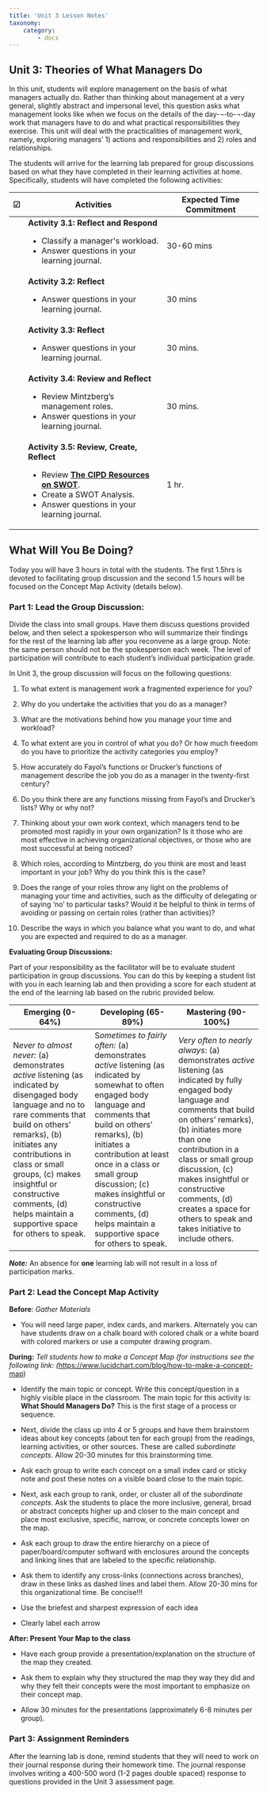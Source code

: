 ```yaml
---
title: 'Unit 3 Lesson Notes'
taxonomy:
    category:
        - docs
---
```


## Unit 3: Theories of What Managers Do

In this unit, students will explore management on the basis of what managers actually do. Rather than thinking about management at a very general, slightly abstract and impersonal level, this question asks what management looks like when we focus on the details of the day-¬‐to-¬‐day work that managers have to do and what practical responsibilities they exercise. This unit will deal with the practicalities of management work, namely, exploring managers’ 1) actions and responsibilities and 2) roles and relationships.

The students will arrive for the learning lab prepared for group discussions based on what they have completed in their learning activities at home.  Specifically, students will have completed the following activities:

| **☑** | **Activities**                            | **Expected Time Commitment** |
|---|-------------------------------------------|------------------------------|
|   | **Activity 3.1: Reflect and Respond** <ul><li> Classify a manager's workload. <li>Answer questions in your learning journal. | 30-60 mins                   |
|   | **Activity 3.2: Reflect** <ul><li> Answer questions in your learning journal.             | 30 mins                      |
|   | **Activity 3.3: Reflect** <ul><li>Answer questions in your learning journal.    | 30 mins.                     |
|   | **Activity 3.4: Review and Reflect** <ul><li> Review Mintzberg’s management roles. <li> Answer questions in your learning journal.   | 30 mins.     |
|   | **Activity 3.5: Review, Create, Reflect** <ul><li> Review [**The CIPD Resources on SWOT**](https://www.cipd.co.uk/knowledge/strategy/organisational-development/swot-analysis-factsheet). <li>Create a SWOT Analysis. <li>Answer questions in your learning journal.| 1 hr.    |

## What Will You Be Doing?

Today you will have 3 hours in total with the students. The first 1.5hrs is devoted to facilitating group discussion and the second 1.5 hours will be focused on the Concept Map Activity (details below).

### Part 1: Lead the Group Discussion:

Divide the class into small groups. Have them discuss questions provided below, and then select a spokesperson who will summarize their findings for the rest of the learning lab after you reconvene as a large group. Note: the same person should not be the spokesperson each week. The level of participation will contribute to each student’s individual participation grade. 

In Unit 3, the group discussion will focus on the following questions:

  1.  To what extent is management work a fragmented experience for you?

  2.  Why do you undertake the activities that you do as a manager?

  3.  What are the motivations behind how you manage your time and workload?

  4.  To what extent are you in control of what you do? Or how much freedom do you have to prioritize the activity categories you employ?

  5.  How accurately do Fayol’s functions or Drucker’s functions of management describe the job you do as a manager in the twenty-first century?

  6.  Do you think there are any functions missing from Fayol’s and Drucker’s lists? Why or why not?

  7.  Thinking about your own work context, which managers tend to be promoted most rapidly in your own organization? Is it those who are most effective in achieving organizational objectives, or those who are most successful at being noticed?

  8.  Which roles, according to Mintzberg, do you think are most and least important in your job? Why do you think this is the case?

  9.  Does the range of your roles throw any light on the problems of managing your time and activities, such as the difficulty of delegating or of saying ‘no’ to particular tasks? Would it be helpful to think in terms of avoiding or passing on certain roles (rather than activities)?

  10. Describe the ways in which you balance what you want to do, and what you are expected and required to do as a manager.

**Evaluating Group Discussions:**


Part of your responsibility as the facilitator will be to evaluate student participation in group discussions. You can do this by keeping a student list with you in each learning lab and then providing a score for each student at the end of the learning lab based on the rubric provided below.

| **Emerging (0-64%)**                                                                                                                                                                                                                                                                                                               | **Developing (65-89%)**                                                                                                                                                                                                                                                                                                                                           | **Mastering (90-100%)**                                                                                                                                                                                                                                                                                                                                                    |
|------------------------------------------------------------------------------------------------------------------------------------------------------------------------------------------------------------------------------------------------------------------------------------------------------------------------------------|-------------------------------------------------------------------------------------------------------------------------------------------------------------------------------------------------------------------------------------------------------------------------------------------------------------------------------------------------------------------|----------------------------------------------------------------------------------------------------------------------------------------------------------------------------------------------------------------------------------------------------------------------------------------------------------------------------------------------------------------------------|
| N*ever to almost never:* (a) demonstrates *active* listening (as indicated by disengaged body language and no to rare comments that build on others’ remarks), (b) initiates any contributions in class or small groups, (c) makes insightful or constructive comments, (d) helps maintain a supportive space for others to speak. | S*ometimes to fairly often:* (a) demonstrates *active* listening (as indicated by somewhat to often engaged body language and comments that build on others’ remarks), (b) initiates a contribution at least once in a class or small group discussion; (c) makes insightful or constructive comments, (d) helps maintain a supportive space for others to speak. | *Very often to nearly always*: (a) demonstrates *active* listening (as indicated by fully engaged body language and comments that build on others’ remarks), (b) initiates more than one contribution in a class or small group discussion, (c) makes insightful or constructive comments, (d) creates a space for others to speak and takes initiative to include others. |

***Note:*** An absence for **one** learning lab will not result in a loss of participation marks.

### Part 2: Lead the Concept Map Activity

**Before**: *Gather Materials*

-   You will need large paper, index cards, and markers. Alternately you can have students draw on a chalk board with colored chalk or a white board with colored markers or use a computer drawing program.

**During:** *Tell students how to make a Concept Map (for instructions see the following link: (*<https://www.lucidchart.com/blog/how-to-make-a-concept-map>)

-   Identify the main topic or concept. Write this concept/question in a highly visible place in the classroom. The main topic for this activity is: **What Should Managers Do?** This is the first stage of a process or sequence.

-   Next, divide the class up into 4 or 5 groups and have them brainstorm ideas about key concepts (about ten for each group) from the readings, learning activities, or other sources. These are called *subordinate concepts.* Allow 20-30 minutes for this brainstorming time.

-   Ask each group to write each concept on a small index card or sticky note and post these notes on a visible board close to the main topic.

-   Next, ask each group to rank, order, or cluster all of the *subordinate concepts*. Ask the students to place the more inclusive, general, broad or abstract concepts higher up and closer to the main concept and place most exclusive, specific, narrow, or concrete concepts lower on the map.

-   Ask each group to draw the entire hierarchy on a piece of paper/board/computer softward with enclosures around the concepts and linking lines that are labeled to the specific relationship.

-   Ask them to identify any cross-links (connections across branches), draw in these links as dashed lines and label them. Allow 20-30 mins for this organizational time. Be concise!!!

-   Use the briefest and sharpest expression of each idea

-   Clearly label each arrow

**After: Present Your Map to the class**

-   Have each group provide a presentation/explanation on the structure of the map they created.   

-   Ask them to explain why they structured the map they way they did and why they felt their concepts were the most important to emphasize on their concept map.

-   Allow 30 minutes for the presentations (approximately 6-8 minutes per group).

### Part 3: Assignment Reminders

After the learning lab is done, remind students that they will need to work on their journal response during their homework time. The journal response involves writing a 400-500 word (1-2 pages double spaced) response to questions provided in the Unit 3 assessment page.
